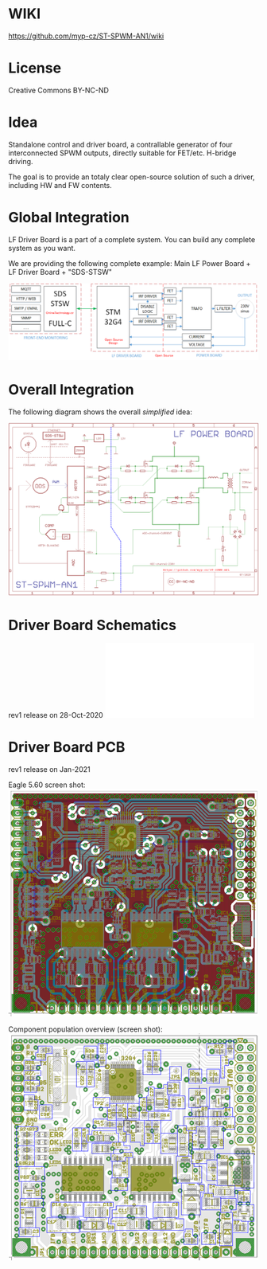 # WIKI

https://github.com/myp-cz/ST-SPWM-AN1/wiki

# License

Creative Commons BY-NC-ND

# Idea

Standalone control and driver board, a contrallable generator of four interconnected SPWM outputs, directly suitable for FET/etc. H-bridge driving.

The goal is to provide an totaly clear open-source solution of such a driver, including HW and FW contents.

# Global Integration

LF Driver Board is a part of a complete system. You can build any complete system as you want.

We are providing the following complete example: Main LF Power Board + LF Driver Board + "SDS-STSW"

![ST-SPWM-AN1](doc/celkovy_blok_150121.png)

# Overall Integration

The following diagram shows the overall *simplified* idea:

![ST-SPWM-AN1](doc/ST-SPWM-AN1--block-diagram-07.png)

# Driver Board Schematics

rev1 release on 28-Oct-2020
![ST-SPWM-AN1](sch/LF_driver_rev1__28102020.pdf)

# Driver Board PCB

rev1 release on Jan-2021

Eagle 5.60 screen shot: 
![ST-SPWM-AN1](doc/lfdb_screenshot_150121.png)

Component population overview (screen shot):
![ST-SPWM-AN1](doc/lfdb_osaz_150121.png)
